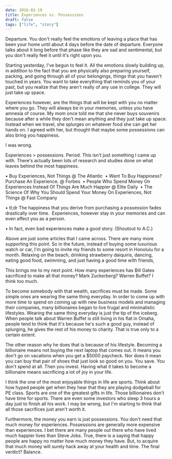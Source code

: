 ```yaml
---
date: 2016-02-19
title: Experiences vs. Possessions
draft: false
tags: ["life", "story"]
---
```

Departure.
You don't really feel the emotions of leaving a place that has been your home until about 4 days before the date of departure. Everyone talks about it long before that phase like they are sad and sentimental, but you don't really feel it until it's right upon you.

Starting yesterday, I've begun to feel it. All the emotions slowly building up, in addition to the fact that you are physically also preparing yourself, packing, and going through all of your belongings, things that you haven't touched in years. You want to take everything that reminds you of your past, but you realize that they aren't really of any use in college. They will just take up space.

Experiences however, are the things that will be kept with you no matter where you go. They will always be in your memories, unless you have amnesia of course. My mom once told me that she never buys souvenirs because after a while they don't mean anything and they just take up space. Instead when we travel, she splurges on whatever food she can get her hands on. I agreed with her, but thought that maybe some possessions can also bring you happiness.

I was wrong.

Experiences > possessions. Period. This isn't just something I came up with. There's actually been lots of research and studies done on what leaves behind the most happiness.

• Buy Experiences, Not Things @ The Atlantic
 • Want To Buy Happiness? Purchase An Experience. @ Forbes 
• People Who Spend Money On Experiences Instead Of Things Are Much Happier @ Elite Daily 
• The Science Of Why You Should Spend Your Money On Experiences, Not Things @ Fast Company

• tl;dr The happiness that you derive from purchasing a possession fades drastically over time.  Experiences, however stay in your memories and can even affect you as a person. 

• In fact, even bad experiences make a good story. (Shoutout to A.C.)

Above are just some articles that I came across. There are many more supporting this point. So in the future, instead of buying some luxurious watch or car, I'm going to invite my friends to some resort in Honolulu for a month. Relaxing on the beach, drinking strawberry daiquiris, dancing, eating good food, swimming, and just having a good time with friends,

This brings me to my next point. How many experiences has Bill Gates sacrificed to make all that money? Mark Zuckerberg? Warren Buffet? I think too much.

To become somebody with that wealth, sacrifices must be made. Some simple ones are wearing the same thing everyday. In order to come up with more time to spend on coming up with new business models and managing their companies, many billionaires began to live frugal and minimalistic lifestyles. Wearing the same thing everyday is just the tip of the iceberg. When people talk about Warren Buffet is still living in his flat in Omaha, people tend to think that it's because he's such a good guy, instead of splurging, he gives the rest of his money to charity. That is true only to a certain extent.

The other reason why he does that is because of his lifestyle. Becoming a billionaire means not buying the next laptop that comes out. It means you don't go on vacations when you get a $5000 paycheck. Nor does it mean you can buy that pair of shoes that just look so good on you. You save. You don't spend at all. Then you invest. Having what it takes to become a billionaire means sacrificing a lot of joy in your life.

I think the one of the most enjoyable things in life are sports. Think about how hyped people get when they hear that they are playing dodgeball for PE class. Sports are one of the greatest gifts in life. Those billionaires don't have time for sports. There are even some investors who sleep 3 hours a day just to finish all his work. I may be wrong, but I'm starting to think that all those sacrifices just aren't worth it.

Furthermore, the money you earn is just possessions. You don't need that much money for experiences. Possessions are generally more expensive than experiences. I bet there are many people out there who have lived much happier lives than Steve Jobs. True, there is a saying that happy people are happy no matter how much money they have. But, to acquire that much money will surely hack away at your health and time. The final verdict? Balance.

